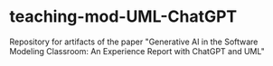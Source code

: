 # teaching-mod-UML-ChatGPT
Repository for artifacts of the paper "Generative AI in the Software Modeling Classroom: An Experience Report with ChatGPT and UML"
